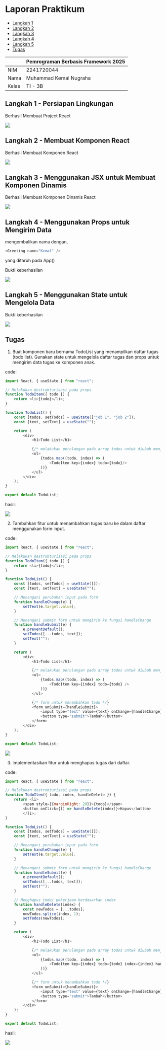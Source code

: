 

# Laporan Praktikum
- [Langkah 1](#langkah-1---persiapan-lingkungan)
- [Langkah 2](#langkah-2---membuat-komponen-react)
- [Langkah 3](#langkah-3---menggunakan-jsx-untuk-membuat-komponen-dinamis)
- [Langkah 4](#langkah-4---menggunakan-props-untuk-mengirim-data)
- [Langkah 5](#langkah-5-menggunakan-state-untuk-mengelola-data)
- [Tugas](#tugas)

|  | Pemrograman Berbasis Framework 2025 |
|--|--|
| NIM |  2241720044|
| Nama |  Muhammad Kemal Nugraha |
| Kelas | TI - 3B |

## Langkah 1 - Persiapan Lingkungan 

Berhasil Membuat Project React

![](bukti-laporan/p1.png)

## Langkah 2 - Membuat Komponen React 

Berhasil Membuat Komponen React

![](bukti-laporan/p2.png)

## Langkah 3 - Menggunakan JSX untuk Membuat Komponen Dinamis 

Berhasil Membuat Komponen Dinamis React

![](bukti-laporan/p3.png)

## Langkah 4 - Menggunakan Props untuk Mengirim Data

mengembalikan nama dengan,
```javascript
<Greeting name="Kemal" />
```
yang ditaruh pada App()

Bukti keberhasilan

![](bukti-laporan/p4.png)

##  Langkah 5 - Menggunakan State untuk Mengelola Data 

Bukti keberhasilan

![](bukti-laporan/p5.png)

## Tugas
1. Buat komponen baru bernama TodoList yang menampilkan daftar tugas (todo list). Gunakan state untuk mengelola daftar tugas dan props untuk mengirim data tugas ke komponen anak. 

code:

```javascript
import React, { useState } from "react";

// Melakukan destrukturisasi pada props
function TodoItem({ todo }) {
    return <li>{todo}</li>;
}

function TodoList() {
    const [todos, setTodos] = useState(["job 1", "job 2"]);
    const [text, setText] = useState("");

    return (
        <div>
            <h1>Todo List</h1>

            {/* melakukan perulangan pada array todos untuk diubah menjadi TodoItem */}
            <ul>
                {todos.map((todo, index) => (
                    <TodoItem key={index} todo={todo}/>
                ))}
            </ul>
        </div>
    );
}

export default TodoList;
```

hasil:

![](bukti-laporan/tugas1.png)

2. Tambahkan fitur untuk menambahkan tugas baru ke dalam daftar menggunakan form input. 

code:

```javascript
import React, { useState } from "react";

// Melakukan destrukturisasi pada props
function TodoItem({ todo }) {
    return <li>{todo}</li>;
}

function TodoList() {
    const [todos, setTodos] = useState([]);
    const [text, setText] = useState("");

    // Menangani perubahan input pada form
    function handleChange(e) {
        setText(e.target.value);
    }

    // Menangani submit form untuk mengirim ke fungsi handleChange
    function handleSubmit(e) {
        e.preventDefault();
        setTodos([...todos, text]);
        setText("");
    }

    return (
        <div>
            <h1>Todo List</h1>

            {/* melakukan perulangan pada array todos untuk diubah menjadi TodoItem */}
            <ul>
                {todos.map((todo, index) => (
                    <TodoItem key={index} todo={todo} />
                ))}
            </ul>

            {/* form untuk menambahkan todo */}
            <form onSubmit={handleSubmit}>
                <input type="text" value={text} onChange={handleChange} placeholder="tambah pekerjaan"/>
                <button type="submit">Tambah</button>
            </form>
        </div>
    );
}

export default TodoList;
```

![](bukti-laporan/tugas2.gif)

3. Implementasikan fitur untuk menghapus tugas dari daftar.

code:

```javascript
import React, { useState } from "react";

// Melakukan destrukturisasi pada props
function TodoItem({ todo, index, handleDelete }) {
    return <li>
        <span style={{marginRight: 20}}>{todo}</span>
        <button onClick={() => handleDelete(index)}>Hapus</button>
        </li>;
}

function TodoList() {
    const [todos, setTodos] = useState([]);
    const [text, setText] = useState("");

    // Menangani perubahan input pada form
    function handleChange(e) {
        setText(e.target.value);
    }

    // Menangani submit form untuk mengirim ke fungsi handleChange
    function handleSubmit(e) {
        e.preventDefault();
        setTodos([...todos, text]);
        setText("");
    }

    // Menghapus todo/ pekerjaan berdasarkan index
    function handleDelete(index) {
        const newTodos = [...todos];
        newTodos.splice(index, 1);
        setTodos(newTodos);
    }

    return (
        <div>
            <h1>Todo List</h1>

            {/* melakukan perulangan pada array todos untuk diubah menjadi TodoItem */}
            <ul>
                {todos.map((todo, index) => (
                    <TodoItem key={index} todo={todo} index={index} handleDelete={handleDelete} />
                ))}
            </ul>

            {/* form untuk menambahkan todo */}
            <form onSubmit={handleSubmit}>
                <input type="text" value={text} onChange={handleChange} placeholder="tambah pekerjaan"/>
                <button type="submit">Tambah</button>
            </form>
        </div>
    );
}

export default TodoList;
```

hasil:

![](bukti-laporan/tugas3.gif)
